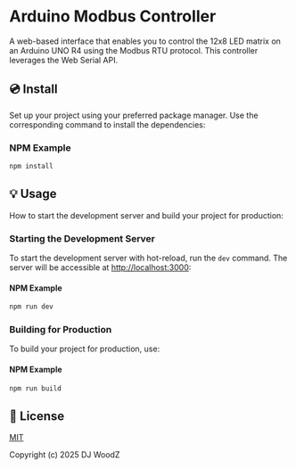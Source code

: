 # Arduino Modbus Controller

A web-based interface that enables you to control the 12x8 LED matrix on an Arduino UNO R4 using the Modbus RTU protocol. This controller leverages the Web Serial API.

## 💿 Install

Set up your project using your preferred package manager. Use the corresponding command to install the dependencies:

### NPM Example

```bash
npm install
```

## 💡 Usage

How to start the development server and build your project for production:

### Starting the Development Server

To start the development server with hot-reload, run the `dev` command. The server will be accessible at [http://localhost:3000](http://localhost:3000):

#### NPM Example

```bash
npm run dev
```

### Building for Production

To build your project for production, use:

#### NPM Example

```bash
npm run build
```

## 📑 License

[MIT](http://opensource.org/licenses/MIT)

Copyright (c) 2025 DJ WoodZ
